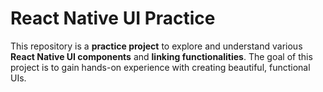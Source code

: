 # React Native UI Practice

This repository is a **practice project** to explore and understand various **React Native UI components** and **linking functionalities**. The goal of this project is to gain hands-on experience with creating beautiful, functional UIs.
